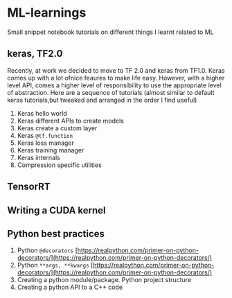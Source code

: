 # ML-learnings
Small snippet notebook tutorials on different things I learnt related to ML

## keras, TF2.0
Recently, at work we decided to move to TF 2.0 and keras from TF1.0. Keras comes up with a lot ofnice feaures to make life easy. However, with a higher level API, comes a higher level of responsibility to use the appropriate level of abstraction. Here are a sequence of tutorials (almost similar to default keras tutorials,but tweaked and arranged in the order I find useful) 

1. Keras hello world
2. Keras different APIs to create models
3. Keras create a custom layer
4. Keras `@tf.function`
5. Keras loss manager
6. Keras training manager
7. Keras internals
8. Compression specific utilities


## TensorRT

## Writing a CUDA kernel

## Python best practices
1. Python `@decorators` [https://realpython.com/primer-on-python-decorators/](https://realpython.com/primer-on-python-decorators/)
2. Python `**args, **kwargs` [https://realpython.com/primer-on-python-decorators/](https://realpython.com/primer-on-python-decorators/)
3. Creating a python module/package. Python project structure
4. Creating a python API to a C++ code
